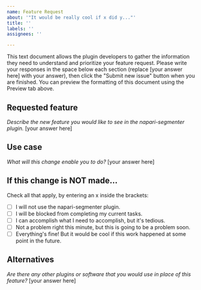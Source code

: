 ```yaml
---
name: Feature Request
about: '"It would be really cool if x did y..."'
title: ''
labels: ''
assignees: ''

---
```


This text document allows the plugin developers to gather the information they need to understand and prioritize your feature request. Please write your responses in the space below each section (replace [your answer here] with your answer), then click the "Submit new issue" button when you are finished. You can preview the formatting of this document using the Preview tab above.

## Requested feature
*Describe the new feature you would like to see in the napari-segmenter plugin.*
[your answer here]

## Use case
*What will this change enable you to do?*
[your answer here]

## If this change is NOT made...
Check all that apply, by entering an x inside the brackets:
- [ ] I will not use the napari-segmenter plugin.
- [ ] I will be blocked from completing my current tasks.
- [ ] I can accomplish what I need to accomplish, but it's tedious.
- [ ] Not a problem right this minute, but this is going to be a problem soon.
- [ ] Everything's fine! But it would be cool if this work happened at some point in the future.

## Alternatives
*Are there any other plugins or software that you would use in place of this feature?*
[your answer here]
